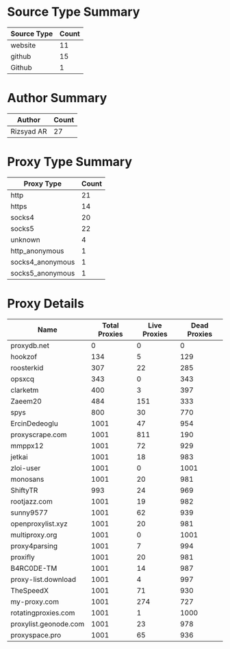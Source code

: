 # Source Type Summary

| Source Type | Count |
|-------------|-------|
| website | 11 |
| github | 15 |
| Github | 1 |


# Author Summary

| Author | Count |
|--------|-------|
| Rizsyad AR | 27 |


# Proxy Type Summary

| Proxy Type | Count |
|------------|-------|
| http | 21 |
| https | 14 |
| socks4 | 20 |
| socks5 | 22 |
| unknown | 4 |
| http_anonymous | 1 |
| socks4_anonymous | 1 |
| socks5_anonymous | 1 |


# Proxy Details

| Name | Total Proxies | Live Proxies | Dead Proxies |
|------|---------------|--------------|---------------|
| proxydb.net | 0 | 0 | 0 |
| hookzof | 134 | 5 | 129 |
| roosterkid | 307 | 22 | 285 |
| opsxcq | 343 | 0 | 343 |
| clarketm | 400 | 3 | 397 |
| Zaeem20 | 484 | 151 | 333 |
| spys | 800 | 30 | 770 |
| ErcinDedeoglu | 1001 | 47 | 954 |
| proxyscrape.com | 1001 | 811 | 190 |
| mmppx12 | 1001 | 72 | 929 |
| jetkai | 1001 | 18 | 983 |
| zloi-user | 1001 | 0 | 1001 |
| monosans | 1001 | 20 | 981 |
| ShiftyTR | 993 | 24 | 969 |
| rootjazz.com | 1001 | 19 | 982 |
| sunny9577 | 1001 | 62 | 939 |
| openproxylist.xyz | 1001 | 20 | 981 |
| multiproxy.org | 1001 | 0 | 1001 |
| proxy4parsing | 1001 | 7 | 994 |
| proxifly | 1001 | 20 | 981 |
| B4RC0DE-TM | 1001 | 14 | 987 |
| proxy-list.download | 1001 | 4 | 997 |
| TheSpeedX | 1001 | 71 | 930 |
| my-proxy.com | 1001 | 274 | 727 |
| rotatingproxies.com | 1001 | 1 | 1000 |
| proxylist.geonode.com | 1001 | 23 | 978 |
| proxyspace.pro | 1001 | 65 | 936 |
